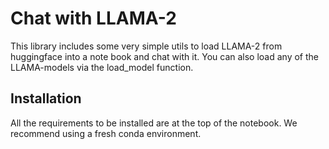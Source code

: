 # Chat with LLAMA-2

This library includes some very simple utils to load LLAMA-2 from huggingface into a note book and chat with it.
You can also load any of the LLAMA-models via the load_model function.

## Installation

All the requirements to be installed are at the top of the notebook. We recommend using a fresh conda environment.
